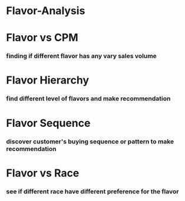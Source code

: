 # Flavor-Analysis

# Flavor vs CPM
### finding if different flavor has any vary sales volume

# Flavor Hierarchy
### find different level of flavors and make recommendation

# Flavor Sequence
### discover customer's buying sequence or pattern to make recommendation

# Flavor vs Race
### see if different race have different preference for the flavor
